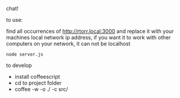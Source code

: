 chat!

to use:

find all occurrences of http://rtorr.local:3000 and replace it with your machines local network ip address, if you want it to work with other computers on your network, it can not be localhost

    node server.js

to develop
 - install coffeescript
 - cd to project folder
 - coffee -w -o ./ -c src/
